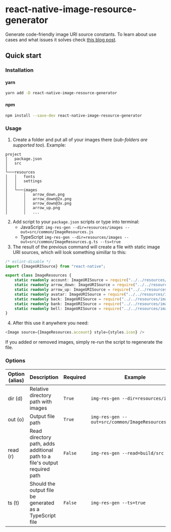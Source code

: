 # react-native-image-resource-generator

Generate code-friendly image URI source constants.
To learn about use cases and what issues it solves check [this blog post]().

## Quick start

### Installation

#### yarn

```sh
yarn add -D react-native-image-resource-generator
```

#### npm

```sh
npm install --save-dev react-native-image-resource-generator
```

### Usage

1. Create a folder and put all of your images there (_sub-folders are supported too_). Example:
```
project
│   package.json
│   src  
│
└───resources
│   │   fonts
│   │   settings
│   │
│   └───images
│       │   arrow_down.png
│       │   arrow_down@2x.png
│       │   arrow_down@3x.png
│       │   arrow_up.png
│       │   ...
```
2. Add script to your `package.json` scripts or type into terminal:
   * JavaScript: ```img-res-gen --dir=resources/images --out=src/common/ImageResources.js```
   * TypeScript ```img-res-gen --dir=resources/images --out=src/common/ImageResources.g.ts --ts=true```
3. The result of the previous command will create a file with static image URI sources, which will look something simillar to this:
```typescript
/* eslint-disable */
import {ImageURISource} from "react-native";

export class ImageResources {
    static readonly account: ImageURISource = require("../../resources/images/account.png");
    static readonly arrow_down: ImageURISource = require("../../resources/images/arrow_down.png");
    static readonly arrow_up: ImageURISource = require("../../resources/images/arrow_up.png");
    static readonly avatar: ImageURISource = require("../../resources/images/avatar.png");
    static readonly back: ImageURISource = require("../../resources/images/back.png");
    static readonly bank: ImageURISource = require("../../resources/images/bank.png");
    static readonly bell: ImageURISource = require("../../resources/images/bell.png");
}
```
4. After this use it anywhere you need:
```typescript jsx
<Image source={ImageResources.account} style={styles.icon} />
```

If you added or removed images, simply re-run the script to regenerate the file.

### Options

| Option (alias)    | Description                                                                 | Required | Example
|-------------------|-----------------------------------------------------------------------------|----------|---------------------------------------
| dir (d)           | Relative directory path with images                                         | `True`   | `img-res-gen --dir=resources/images`
| out (o)           | Output file path                                                            | `True`   | `img-res-gen --out=src/common/ImageResources.g.ts`
| read (r)          | Read directory path, adds additional path to a file's output required path  | `False`  | `img-res-gen --read=build/src`
| ts (t)            | Should the output file be generated as a TypeScript file                    | `False`  | `img-res-gen --ts=true`



